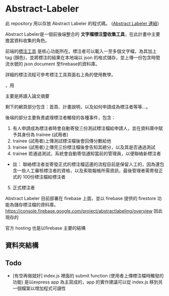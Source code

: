 # Abstract-Labeler


此 repository 用以存放 Abstract Labeler 的程式碼。 ([Abstract Labeler 連結](https://abstractlabeling.firebaseapp.com/))

Abstract Labeler是一個前後端整合的 **文字檔標注暨收集工具**，在此計畫中主要擔當資料收集的角色。

前端的[標注工具](https://abstractlabeling.firebaseapp.com/labeling-tool.html) 是核心功能所在。標注者可以載入一至多個文字檔，為其加上 tag (顏色)，並將標注的結果在本地端以 json 的格式儲存，並上傳一份包含時間流水號的
json document 至firebase的資料庫。


詳細的標注流程可參考標注工具頁面右上角的使用教學。 <br/>


，用

主要是將讀入論文摘要

剩下的網頁部分包含：首頁、計畫說明，以及如何申請成為標注者等等...。



後端的部分主要負責處理標注者觸發的各種事件，包含：
1. 有人申請成為標注者時會自動寄發三份測試標注檔給申請人，並在資料庫中賦予其身份為 trainee (試用者)
2. trainee (試用者)上傳測試標注檔後會回傳分數給他
3. trainee (試用者)上傳完三份標注檔後會告知其總分，以及其是否通過測試
4. trainee 若通過測試，系統會自動寄信通知當前的管理員，以便聯絡新標注者
+ 註： 聯絡標注者並寄發正式的標注檔這邊的流程目前是保留人工的，因為還包含一些人工審核標注者的資格，以及索取報帳所需資訊，最後管理者需寄發正式的 100份標注檔給標注者
5. 正式標注者




Abstract Labeler 目前部署在 firebase 上面，並以 firebase 提供的 firestore 功能為儲存標注檔的資料庫。
https://console.firebase.google.com/project/abstractlabeling/overview
因此現存的


官方 hosting 
也是以firebase 主要的結構


## 資料夾結構






## Todo

+ [有空再做就好] index.js 裡面的 submit function (使用者上傳標注檔時觸發的功能) 是以express app 為主寫成的，app 的實作建議可以從 index.js 移到另一個檔案以增加程式可讀性
